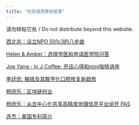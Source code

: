 ```yaml
---
title: "社区成员原创资源"
---
```


请勿转帖它处 / Do not distribute beyond this website.

<!-- <iframe src="{{ site.url }}/assets/pdf/npo501.pdf" style="width: 100%; height: 600px"></iframe> -->

[西北兆：设立NPO 501c3的八步曲](https://drive.google.com/file/d/1F5pXE9Ml0s2EY1s2_lgn2_IfSTszVgOO/view?usp=sharing)

[Helen & Amber：选择学医和申请医学院问答](https://drive.google.com/file/d/1287E0DHkT-0keeEOzECpNPpaGWaQL3Km/view?usp=sharing)

[Joe Yang - In J Coffee: 开店心得和mini咖啡讲座](/assets/pdf/joe_talk_01152019.pdf)

[李廷凯: 釉锆及其数字化口腔修复新趋势](/assets/pdf/litingkai_talk_01152019.pdf)

[杨欣乐：区块链创业](/assets/pdf/xinle_blockchain.pdf)

[杨欣乐：从去中心化共享高精度地理信息平台说开 PAS](/assets/pdf/pas_intro.pdf)

[连杰：美国专利简介](/assets/pdf/patent_law_2019.pdf)
